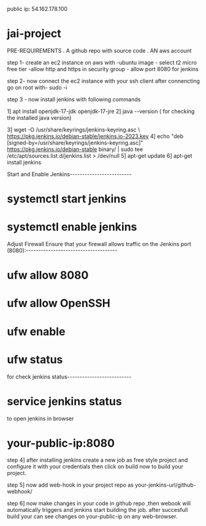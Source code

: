 public ip: 54.162.178.100

# jai-project

PRE-REQUIREMENTS
. A github repo with source code
. AN aws account


step 1-
 create an ec2 instance  on aws  with -ubuntu image
                              - select t2 micro free tier
                             -allow http and https in security group
                            - allow port 8080 for jenkins

step 2-  now connect the ec2 instance with your ssh client
  after connencting go on root with- sudo -i

step 3 - now install jenkins with following commands

 1]  apt install openjdk-17-jdk openjdk-17-jre
 2] java --version ( for checking the installed java version)
   
 3]   wget -O /usr/share/keyrings/jenkins-keyring.asc \ https://pkg.jenkins.io/debian-stable/jenkins.io-2023.key
 4] echo "deb [signed-by=/usr/share/keyrings/jenkins-keyring.asc]" \
    https://pkg.jenkins.io/debian-stable binary/ | sudo tee \
    /etc/apt/sources.list.d/jenkins.list > /dev/null
  5]  apt-get update
  6]   apt-get install jenkins
 
 Start and Enable Jenkins-------------------------
#  systemctl start jenkins
#  systemctl enable jenkins

Adjust Firewall
Ensure that your firewall allows traffic on the Jenkins port (8080):-------------------------------------
#  ufw allow 8080
#   ufw allow OpenSSH
#   ufw enable
#  ufw status

for check jenkins status--------------------------
#  service jenkins status

to open jenkins in browser
# your-public-ip:8080

step 4] after installing jenkins 
   create a new job as free style project
  and configure it with your credentials
 then click on build now to build your project.


step 5] now add web-hook in your project repo as your-jenkins-url/github-webhook/

step 6] now make changes in your code in github repo ,then webook will automatically triggers  and jenkins start building the job.
        after succesfull build your can see changes on your-public-ip on any web-browser.

  

 

